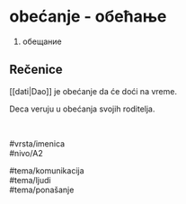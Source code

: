 # obećanje - обећање

1. обещание

## Rečenice

[[dati|Dao]] je obećanje da će doći na vreme.

Deca veruju u obećanja svojih roditelja.

<br>

#vrsta/imenica  
#nivo/A2  

#tema/komunikacija  
#tema/ljudi  
#tema/ponašanje  
